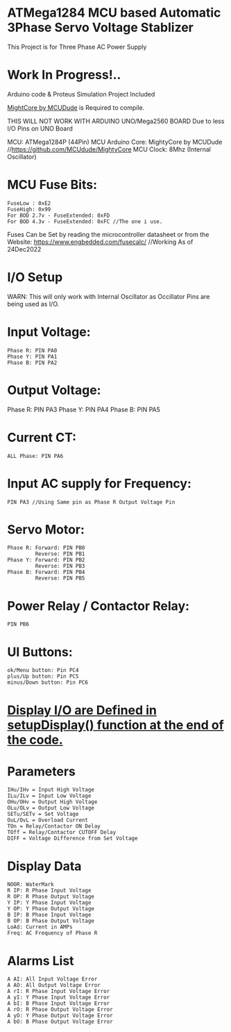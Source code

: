 # ATMega1284 MCU based Automatic 3Phase Servo Voltage Stablizer
This Project is for Three Phase AC Power Supply

# Work In Progress!..

Arduino code & Proteus Simulation Project Included

[MightCore by MCUDude](https://github.com/MCUdude/MightyCore) is Required to compile.



THIS WILL NOT WORK WITH ARDUINO UNO/Mega2560 BOARD
Due to less I/O Pins on UNO Board

MCU: ATMega1284P (44Pin)
MCU Arduino Core: MightyCore by MCUDude //https://github.com/MCUdude/MightyCore
MCU Clock: 8Mhz (Internal Oscillator)

# MCU Fuse Bits: 

    FuseLow : 0xE2
    FuseHigh: 0x99
    For BOD 2.7v - FuseExtended: 0xFD
    For BOD 4.3v - FuseExtended: 0xFC //The one i use.

Fuses Can be Set by reading the microcontroller datasheet or from the Website: https://www.engbedded.com/fusecalc/   //Working As of 24Dec2022

# I/O Setup

WARN: This will only work with Internal Oscillator as Occillator Pins are being used as I/O.

# Input Voltage: 

    Phase R: PIN PA0
    Phase Y: PIN PA1
    Phase B: PIN PA2
# Output Voltage: 

Phase R: PIN PA3
Phase Y: PIN PA4
Phase B: PIN PA5

# Current CT:

    ALL Phase: PIN PA6

# Input AC supply for Frequency:

    PIN PA3 //Using Same pin as Phase R Output Voltage Pin
                                                                 
# Servo Motor: 

    Phase R: Forward: PIN PB0
             Reverse: PIN PB1
    Phase Y: Forward: PIN PB2
             Reverse: PIN PB3
    Phase B: Forward: PIN PB4
             Reverse: PIN PB5

# Power Relay / Contactor Relay:

    PIN PB6                        

# UI Buttons:


    ok/Menu button: Pin PC4
    plus/Up button: Pin PC5
    minus/Down button: Pin PC6

# [Display I/O are Defined in setupDisplay() function at the end of the code.](https://github.com/saini999/004-3PH-SERVO-ATMega1284P/blob/master/004-3PH-SERVO-ATMega1284P.ino#L1078)

# Parameters

    IHu/IHv = Input High Voltage
    ILu/ILv = Input Low Voltage
    OHu/OHv = Output High Voltage
    OLu/OLv = Output Low Voltage
    SETu/SETv = Set Voltage
    OuL/OvL = Overload Current
    TOn = Relay/Contactor ON Delay
    TOff = Relay/Contactor CUTOFF Delay
    DIFF = Voltage Difference from Set Voltage

# Display Data

    NOOR: WaterMark
    R IP: R Phase Input Voltage
    R OP: R Phase Output Voltage
    Y IP: Y Phase Input Voltage
    Y OP: Y Phase Output Voltage
    B IP: B Phase Input Voltage
    B OP: B Phase Output Voltage
    LoAd: Current in AMPs
    Freq: AC Frequency of Phase R        
    
# Alarms List
    A AI: All Input Voltage Error
    A AO: All Output Voltage Error
    A rI: R Phase Input Voltage Error
    A yI: Y Phase Input Voltage Error
    A bI: B Phase Input Voltage Error
    A rO: R Phase Output Voltage Error
    A yO: Y Phase Output Voltage Error
    A bO: B Phase Output Voltage Error

